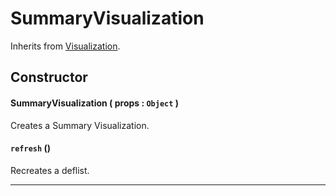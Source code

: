 # SummaryVisualization
Inherits from [Visualization](Visualization.md).

## Constructor

#### SummaryVisualization ( props : `Object` )
 Creates a Summary Visualization.

#### `refresh` ()
  Recreates a deflist.

---
